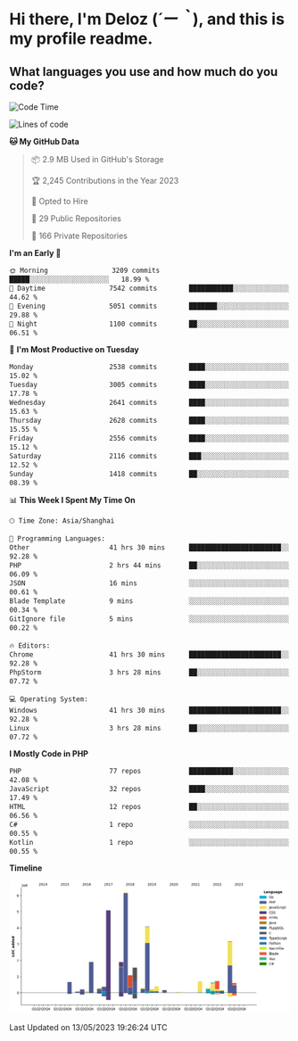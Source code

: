 # **Hi there, I'm Deloz (*´ー｀*), and this is my profile readme.**

## **What languages you use and how much do you code?**

<!--START_SECTION:waka-->
![Code Time](http://img.shields.io/badge/Code%20Time-1%2C438%20hrs%2043%20mins-blue)

![Lines of code](https://img.shields.io/badge/From%20Hello%20World%20I%27ve%20Written-30.7%20million%20lines%20of%20code-blue)

**🐱 My GitHub Data** 

> 📦 2.9 MB Used in GitHub's Storage 
 > 
> 🏆 2,245 Contributions in the Year 2023
 > 
> 💼 Opted to Hire
 > 
> 📜 29 Public Repositories 
 > 
> 🔑 166 Private Repositories 
 > 
**I'm an Early 🐤** 

```text
🌞 Morning                3209 commits        █████░░░░░░░░░░░░░░░░░░░░   18.99 % 
🌆 Daytime                7542 commits        ███████████░░░░░░░░░░░░░░   44.62 % 
🌃 Evening                5051 commits        ███████░░░░░░░░░░░░░░░░░░   29.88 % 
🌙 Night                  1100 commits        ██░░░░░░░░░░░░░░░░░░░░░░░   06.51 % 
```
📅 **I'm Most Productive on Tuesday** 

```text
Monday                   2538 commits        ████░░░░░░░░░░░░░░░░░░░░░   15.02 % 
Tuesday                  3005 commits        ████░░░░░░░░░░░░░░░░░░░░░   17.78 % 
Wednesday                2641 commits        ████░░░░░░░░░░░░░░░░░░░░░   15.63 % 
Thursday                 2628 commits        ████░░░░░░░░░░░░░░░░░░░░░   15.55 % 
Friday                   2556 commits        ████░░░░░░░░░░░░░░░░░░░░░   15.12 % 
Saturday                 2116 commits        ███░░░░░░░░░░░░░░░░░░░░░░   12.52 % 
Sunday                   1418 commits        ██░░░░░░░░░░░░░░░░░░░░░░░   08.39 % 
```


📊 **This Week I Spent My Time On** 

```text
🕑︎ Time Zone: Asia/Shanghai

💬 Programming Languages: 
Other                    41 hrs 30 mins      ███████████████████████░░   92.28 % 
PHP                      2 hrs 44 mins       ██░░░░░░░░░░░░░░░░░░░░░░░   06.09 % 
JSON                     16 mins             ░░░░░░░░░░░░░░░░░░░░░░░░░   00.61 % 
Blade Template           9 mins              ░░░░░░░░░░░░░░░░░░░░░░░░░   00.34 % 
GitIgnore file           5 mins              ░░░░░░░░░░░░░░░░░░░░░░░░░   00.22 % 

🔥 Editors: 
Chrome                   41 hrs 30 mins      ███████████████████████░░   92.28 % 
PhpStorm                 3 hrs 28 mins       ██░░░░░░░░░░░░░░░░░░░░░░░   07.72 % 

💻 Operating System: 
Windows                  41 hrs 30 mins      ███████████████████████░░   92.28 % 
Linux                    3 hrs 28 mins       ██░░░░░░░░░░░░░░░░░░░░░░░   07.72 % 
```

**I Mostly Code in PHP** 

```text
PHP                      77 repos            ███████████░░░░░░░░░░░░░░   42.08 % 
JavaScript               32 repos            ████░░░░░░░░░░░░░░░░░░░░░   17.49 % 
HTML                     12 repos            ██░░░░░░░░░░░░░░░░░░░░░░░   06.56 % 
C#                       1 repo              ░░░░░░░░░░░░░░░░░░░░░░░░░   00.55 % 
Kotlin                   1 repo              ░░░░░░░░░░░░░░░░░░░░░░░░░   00.55 % 
```



**Timeline**

![Lines of Code chart](https://raw.githubusercontent.com/deloz/deloz/main/assets/bar_graph.png)


 Last Updated on 13/05/2023 19:26:24 UTC
<!--END_SECTION:waka-->
